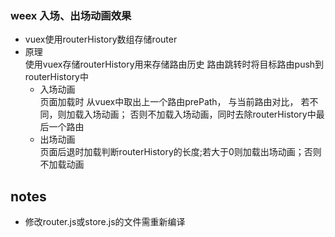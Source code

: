 ### weex 入场、出场动画效果

- vuex使用routerHistory数组存储router 
- 原理    
使用vuex存储routerHistory用来存储路由历史 路由跳转时将目标路由push到routerHistory中     
    - 入场动画      
    页面加载时 从vuex中取出上一个路由prePath， 与当前路由对比， 若不同，则加载入场动画； 否则不加载入场动画，同时去除routerHistory中最后一个路由
    - 出场动画      
    页面后退时加载判断routerHistory的长度;若大于0则加载出场动画；否则不加载动画


## notes
- 修改router.js或store.js的文件需重新编译
